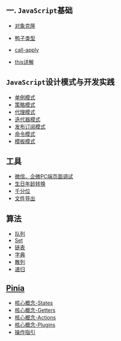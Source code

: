 

## 一. `JavaScript`基础

- [对象克隆](https://kfhechenglong.github.io/blog/javascript/clone.html)

- [鸭子类型](https://kfhechenglong.github.io/blog/javascript/duck.html)

- [call-apply](./javascript/call-apply.md)

- [this详解](./javascript/this.md)

## `JavaScript`设计模式与开发实践

- <a href="./design-mode/single.md">单例模式</a>
- <a href="./design-mode/2.策略模式/README.md">策略模式</a>
- <a href="./design-mode/3.代理模式/README.md">代理模式</a>
- <a href="./design-mode/4.迭代器模式/README.md">迭代器模式</a>
- <a href="./design-mode/5.发布订阅模式/README.md">发布订阅模式</a>
- <a href="./design-mode/6.命令模式/1.命令模式实现菜单管理.md">命令模式</a>
- <a href="./design-mode/7.模板模式/README.md">模板模式</a>

## 工具
- <a href="./工具/wx-pc-dev.md">微信、企微PC端页面调试</a>
- <a href="./uitls/format-date/README.md">生日年龄转换</a>
- <a href="./uitls/千分位.md">千分位</a>
- <a href="./uitls/exportFiles.md">文件导出</a>
## 算法
- <a href="./算法/queue.md">队列</a>
- <a href="./算法/2.Set/README.md">Set</a>
- <a href="./算法/3.链表/README.md">链表</a>
- <a href="./算法/4.字典/README.md">字典</a>
- <a href="./算法/5.散列表/README.md">散列</a>
- <a href="./算法/命令模式/6.命令模递归式实现菜单管理.md">递归</a>

## [Pinia](./Pinia/README.md)

- <a href="./Pinia/核心概念/README.md">核心概念-States</a>
- <a href="./Pinia/核心概念/Getters.md">核心概念-Getters</a>
- <a href="./Pinia/核心概念/Actions.md">核心概念-Actions</a>
- <a href="./Pinia/核心概念/Plugins.md">核心概念-Plugins</a>
- <a href="./Pinia/操作指引/README.md">操作指引</a>